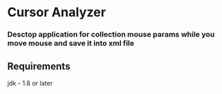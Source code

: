 Cursor Analyzer
===============

### Desctop application for collection mouse params while you move mouse and save it into xml file

Requirements
------------
jdk - 1.8 or later